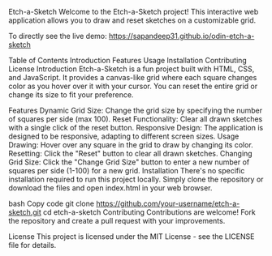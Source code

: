 Etch-a-Sketch
Welcome to the Etch-a-Sketch project! This interactive web application allows you to draw and reset sketches on a customizable grid.

To directly see the live demo: https://sapandeep31.github.io/odin-etch-a-sketch

Table of Contents
Introduction
Features
Usage
Installation
Contributing
License
Introduction
Etch-a-Sketch is a fun project built with HTML, CSS, and JavaScript. It provides a canvas-like grid where each square changes color as you hover over it with your cursor. You can reset the entire grid or change its size to fit your preference.

Features
Dynamic Grid Size: Change the grid size by specifying the number of squares per side (max 100).
Reset Functionality: Clear all drawn sketches with a single click of the reset button.
Responsive Design: The application is designed to be responsive, adapting to different screen sizes.
Usage
Drawing: Hover over any square in the grid to draw by changing its color.
Resetting: Click the "Reset" button to clear all drawn sketches.
Changing Grid Size: Click the "Change Grid Size" button to enter a new number of squares per side (1-100) for a new grid.
Installation
There's no specific installation required to run this project locally. Simply clone the repository or download the files and open index.html in your web browser.

bash
Copy code
git clone https://github.com/your-username/etch-a-sketch.git
cd etch-a-sketch
Contributing
Contributions are welcome! Fork the repository and create a pull request with your improvements.

License
This project is licensed under the MIT License - see the LICENSE file for details.